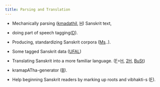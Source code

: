 ```yaml
---
title: Parsing and Translation
---
```

- Mechanically parsing ([kmadathil](https://github.com/kmadathil/sanskrit_parser), [H](http://sanskrit.uohyd.ac.in/Heritage/DICO/reader.html)) Sanskrit text,
- doing part of speech tagging([D](http://kjc-fs-cluster.kjc.uni-heidelberg.de/dcs/index.php)).
- Producing, standardizing Sanskrit corpora ([Ms](http://www.ldc.upenn.edu/Catalog/CatalogEntry.jsp?catalogId=LDC2011T04)..). 
- Some tagged Sanskrit data ([UFAL](https://github.com/UniversalDependencies/UD_Sanskrit-UFAL))
    
- Translating Sanskrit into a more familiar language. ([F](http://sanskrit.inria.fr/%7Eanusaaraka/sanskrit/sankshipt_ramayan/)=[H](http://sanskrit.uohyd.ac.in/%7Eanusaaraka/sanskrit/sampark/), [2H](http://sanskrit.uohyd.ac.in/scl/SHMT/shmt.html), [BuSt](https://www.youtube.com/watch?v=_9D4_L9yllk#t=422))
- kramapATha-generator ([B](http://sanskrit1.ccv.brown.edu/tomcat/sl/Kramapatha)).
- Help beginning Sanskrit readers by marking up roots and vibhakti-s ([F](http://sanskrit.inria.fr/DICO/reader.en./)).
